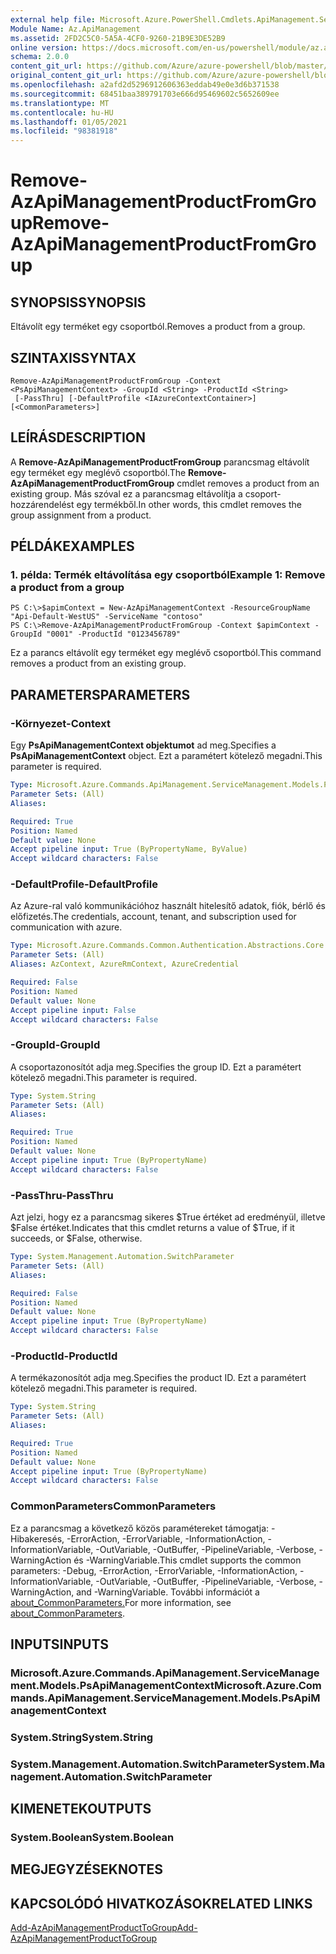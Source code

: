 ```yaml
---
external help file: Microsoft.Azure.PowerShell.Cmdlets.ApiManagement.ServiceManagement.dll-Help.xml
Module Name: Az.ApiManagement
ms.assetid: 2FD2C5C0-5A5A-4CF0-9260-21B9E3DE52B9
online version: https://docs.microsoft.com/en-us/powershell/module/az.apimanagement/remove-azapimanagementproductfromgroup
schema: 2.0.0
content_git_url: https://github.com/Azure/azure-powershell/blob/master/src/ApiManagement/ApiManagement/help/Remove-AzApiManagementProductFromGroup.md
original_content_git_url: https://github.com/Azure/azure-powershell/blob/master/src/ApiManagement/ApiManagement/help/Remove-AzApiManagementProductFromGroup.md
ms.openlocfilehash: a2afd2d5296912606363eddab49e0e3d6b371538
ms.sourcegitcommit: 68451baa389791703e666d95469602c5652609ee
ms.translationtype: MT
ms.contentlocale: hu-HU
ms.lasthandoff: 01/05/2021
ms.locfileid: "98381918"
---
```

# <span data-ttu-id="547d9-101">Remove-AzApiManagementProductFromGroup</span><span class="sxs-lookup"><span data-stu-id="547d9-101">Remove-AzApiManagementProductFromGroup</span></span>

## <span data-ttu-id="547d9-102">SYNOPSIS</span><span class="sxs-lookup"><span data-stu-id="547d9-102">SYNOPSIS</span></span>
<span data-ttu-id="547d9-103">Eltávolít egy terméket egy csoportból.</span><span class="sxs-lookup"><span data-stu-id="547d9-103">Removes a product from a group.</span></span>

## <span data-ttu-id="547d9-104">SZINTAXIS</span><span class="sxs-lookup"><span data-stu-id="547d9-104">SYNTAX</span></span>

```
Remove-AzApiManagementProductFromGroup -Context <PsApiManagementContext> -GroupId <String> -ProductId <String>
 [-PassThru] [-DefaultProfile <IAzureContextContainer>] [<CommonParameters>]
```

## <span data-ttu-id="547d9-105">LEÍRÁS</span><span class="sxs-lookup"><span data-stu-id="547d9-105">DESCRIPTION</span></span>
<span data-ttu-id="547d9-106">A **Remove-AzApiManagementProductFromGroup** parancsmag eltávolít egy terméket egy meglévő csoportból.</span><span class="sxs-lookup"><span data-stu-id="547d9-106">The **Remove-AzApiManagementProductFromGroup** cmdlet removes a product from an existing group.</span></span>
<span data-ttu-id="547d9-107">Más szóval ez a parancsmag eltávolítja a csoport-hozzárendelést egy termékből.</span><span class="sxs-lookup"><span data-stu-id="547d9-107">In other words, this cmdlet removes the group assignment from a product.</span></span>

## <span data-ttu-id="547d9-108">PÉLDÁK</span><span class="sxs-lookup"><span data-stu-id="547d9-108">EXAMPLES</span></span>

### <span data-ttu-id="547d9-109">1. példa: Termék eltávolítása egy csoportból</span><span class="sxs-lookup"><span data-stu-id="547d9-109">Example 1: Remove a product from a group</span></span>
```
PS C:\>$apimContext = New-AzApiManagementContext -ResourceGroupName "Api-Default-WestUS" -ServiceName "contoso"
PS C:\>Remove-AzApiManagementProductFromGroup -Context $apimContext -GroupId "0001" -ProductId "0123456789"
```

<span data-ttu-id="547d9-110">Ez a parancs eltávolít egy terméket egy meglévő csoportból.</span><span class="sxs-lookup"><span data-stu-id="547d9-110">This command removes a product from an existing group.</span></span>

## <span data-ttu-id="547d9-111">PARAMETERS</span><span class="sxs-lookup"><span data-stu-id="547d9-111">PARAMETERS</span></span>

### <span data-ttu-id="547d9-112">-Környezet</span><span class="sxs-lookup"><span data-stu-id="547d9-112">-Context</span></span>
<span data-ttu-id="547d9-113">Egy **PsApiManagementContext objektumot** ad meg.</span><span class="sxs-lookup"><span data-stu-id="547d9-113">Specifies a **PsApiManagementContext** object.</span></span>
<span data-ttu-id="547d9-114">Ezt a paramétert kötelező megadni.</span><span class="sxs-lookup"><span data-stu-id="547d9-114">This parameter is required.</span></span>

```yaml
Type: Microsoft.Azure.Commands.ApiManagement.ServiceManagement.Models.PsApiManagementContext
Parameter Sets: (All)
Aliases:

Required: True
Position: Named
Default value: None
Accept pipeline input: True (ByPropertyName, ByValue)
Accept wildcard characters: False
```

### <span data-ttu-id="547d9-115">-DefaultProfile</span><span class="sxs-lookup"><span data-stu-id="547d9-115">-DefaultProfile</span></span>
<span data-ttu-id="547d9-116">Az Azure-ral való kommunikációhoz használt hitelesítő adatok, fiók, bérlő és előfizetés.</span><span class="sxs-lookup"><span data-stu-id="547d9-116">The credentials, account, tenant, and subscription used for communication with azure.</span></span>

```yaml
Type: Microsoft.Azure.Commands.Common.Authentication.Abstractions.Core.IAzureContextContainer
Parameter Sets: (All)
Aliases: AzContext, AzureRmContext, AzureCredential

Required: False
Position: Named
Default value: None
Accept pipeline input: False
Accept wildcard characters: False
```

### <span data-ttu-id="547d9-117">-GroupId</span><span class="sxs-lookup"><span data-stu-id="547d9-117">-GroupId</span></span>
<span data-ttu-id="547d9-118">A csoportazonosítót adja meg.</span><span class="sxs-lookup"><span data-stu-id="547d9-118">Specifies the group ID.</span></span>
<span data-ttu-id="547d9-119">Ezt a paramétert kötelező megadni.</span><span class="sxs-lookup"><span data-stu-id="547d9-119">This parameter is required.</span></span>

```yaml
Type: System.String
Parameter Sets: (All)
Aliases:

Required: True
Position: Named
Default value: None
Accept pipeline input: True (ByPropertyName)
Accept wildcard characters: False
```

### <span data-ttu-id="547d9-120">-PassThru</span><span class="sxs-lookup"><span data-stu-id="547d9-120">-PassThru</span></span>
<span data-ttu-id="547d9-121">Azt jelzi, hogy ez a parancsmag sikeres $True értéket ad eredményül, illetve $False értéket.</span><span class="sxs-lookup"><span data-stu-id="547d9-121">Indicates that this cmdlet returns a value of $True, if it succeeds, or $False, otherwise.</span></span>

```yaml
Type: System.Management.Automation.SwitchParameter
Parameter Sets: (All)
Aliases:

Required: False
Position: Named
Default value: None
Accept pipeline input: True (ByPropertyName)
Accept wildcard characters: False
```

### <span data-ttu-id="547d9-122">-ProductId</span><span class="sxs-lookup"><span data-stu-id="547d9-122">-ProductId</span></span>
<span data-ttu-id="547d9-123">A termékazonosítót adja meg.</span><span class="sxs-lookup"><span data-stu-id="547d9-123">Specifies the product ID.</span></span>
<span data-ttu-id="547d9-124">Ezt a paramétert kötelező megadni.</span><span class="sxs-lookup"><span data-stu-id="547d9-124">This parameter is required.</span></span>

```yaml
Type: System.String
Parameter Sets: (All)
Aliases:

Required: True
Position: Named
Default value: None
Accept pipeline input: True (ByPropertyName)
Accept wildcard characters: False
```

### <span data-ttu-id="547d9-125">CommonParameters</span><span class="sxs-lookup"><span data-stu-id="547d9-125">CommonParameters</span></span>
<span data-ttu-id="547d9-126">Ez a parancsmag a következő közös paramétereket támogatja: -Hibakeresés, -ErrorAction, -ErrorVariable, -InformationAction, -InformationVariable, -OutVariable, -OutBuffer, -PipelineVariable, -Verbose, -WarningAction és -WarningVariable.</span><span class="sxs-lookup"><span data-stu-id="547d9-126">This cmdlet supports the common parameters: -Debug, -ErrorAction, -ErrorVariable, -InformationAction, -InformationVariable, -OutVariable, -OutBuffer, -PipelineVariable, -Verbose, -WarningAction, and -WarningVariable.</span></span> <span data-ttu-id="547d9-127">További információt a [about_CommonParameters.](http://go.microsoft.com/fwlink/?LinkID=113216)</span><span class="sxs-lookup"><span data-stu-id="547d9-127">For more information, see [about_CommonParameters](http://go.microsoft.com/fwlink/?LinkID=113216).</span></span>

## <span data-ttu-id="547d9-128">INPUTS</span><span class="sxs-lookup"><span data-stu-id="547d9-128">INPUTS</span></span>

### <span data-ttu-id="547d9-129">Microsoft.Azure.Commands.ApiManagement.ServiceManagement.Models.PsApiManagementContext</span><span class="sxs-lookup"><span data-stu-id="547d9-129">Microsoft.Azure.Commands.ApiManagement.ServiceManagement.Models.PsApiManagementContext</span></span>

### <span data-ttu-id="547d9-130">System.String</span><span class="sxs-lookup"><span data-stu-id="547d9-130">System.String</span></span>

### <span data-ttu-id="547d9-131">System.Management.Automation.SwitchParameter</span><span class="sxs-lookup"><span data-stu-id="547d9-131">System.Management.Automation.SwitchParameter</span></span>

## <span data-ttu-id="547d9-132">KIMENETEK</span><span class="sxs-lookup"><span data-stu-id="547d9-132">OUTPUTS</span></span>

### <span data-ttu-id="547d9-133">System.Boolean</span><span class="sxs-lookup"><span data-stu-id="547d9-133">System.Boolean</span></span>

## <span data-ttu-id="547d9-134">MEGJEGYZÉSEK</span><span class="sxs-lookup"><span data-stu-id="547d9-134">NOTES</span></span>

## <span data-ttu-id="547d9-135">KAPCSOLÓDÓ HIVATKOZÁSOK</span><span class="sxs-lookup"><span data-stu-id="547d9-135">RELATED LINKS</span></span>

[<span data-ttu-id="547d9-136">Add-AzApiManagementProductToGroup</span><span class="sxs-lookup"><span data-stu-id="547d9-136">Add-AzApiManagementProductToGroup</span></span>](./Add-AzApiManagementProductToGroup.md)


